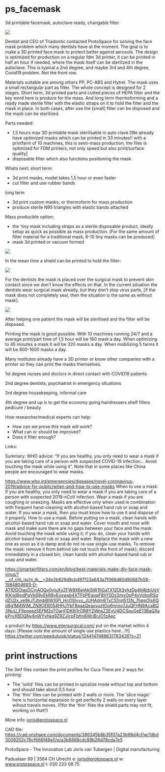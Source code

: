 # ps_facemask
3d printable facemask, autoclave ready, changable filter

![](https://github.com/rooiejoris/ps_facemask/blob/master/images/01_dentist.png)

Dentist and CEO of Triadontic contacted ProtoSpace for solving the face mask problem which many dentists have at the moment. The goal is to make a 3D printed face mask to protect better against aerosols. The design is optimized for production on a regular fdm 3d printer, it can be printed in half an hour if needed, where the mask itself can be sterilized in the autoclave.
This is typical a 2nd degree, and maybe 3rd and 4th degree, Covid19 problem. Not the front row.




Materials suitable are among others PP, PC-ABS and Hytrel. The mask uses a small rectangular part as filter. 
The whole concept is designed for 2 stages. Short term, 3d printed parts and cutted pieces of HEPA filter and the key word here is produce for the mass. And long term thermoforming and a ready made sterile filter with the elastic straps on it to hold the filter and the mask in place. In both cases, after use the [small] filter can be disposed and the mask can be sterilized.

Parts needed:
- 1,5 hours max 3D printable mask sterilisable in auto clave
[We already have optimized masks which can be printed in 33 minutes!! with a printfarm of 10 machines, this is semi-mass production, the files is optimized for FDM printers, not only speed but also print/surface quality]
- disposable filter which also functions positioning the mask

Whats next:
short term:
- 3d print masks, model takes 1,5 hour or even faster
- cut filter and use rubber bands

long term
- 3d print custom masks, or thermoform for mass production
- produce sterile N95 triangles with elastic bands attached



Mass producible option:
- the 'tiny mask including straps as a sterile disposable product, ideally setup as quick as possible as mass production. [For the same amount of filter material for a traditional mask, 8-10 tiny masks can be produced]
- mask 3d printed or vacuum formed

![](https://github.com/rooiejoris/ps_facemask/blob/master/images/02_massproduction.png)

In the mean time a shield can be printed to hold the filter:

![](https://github.com/rooiejoris/ps_facemask/blob/master/images/03_3dprinting.png)

For the dentists the mask is placed over the surgical mask to prevent skin contact since we don't know the effects on that.
In the current situation the dentists wear surgical mask already, but they don't stop virus parts, [if the mask does not completely seal, then the situation is the same as without mask].



![](https://github.com/rooiejoris/ps_facemask/blob/master/images/04_dentist.png)


After helping one patient the mask will be sterilised and the filter will be disposed.

Printing the mask is good possible. With 10 machines running 24/7 and a average print/part time of 1,5 hour will be 160 mask a day.
When optimizing to 45 minutes a mask it will be 320 masks a day.
When mobilizing 5 farms it will be 800-1600 masks a day.

Many institutes already have a 3D printer or know other companies with a printer so they can print the masks themselves.


1st degree
nurses and doctors in direct contact with COVID19 patients

2nd degree
dentists, psychiatrist in emergency situations

3rd degree
housekeeping, informal care

4th degree and up is to get the economy going
hairdressers
shelf fillers
pedicure / beauty





How researcher/medical experts can help:
- How can we prove this mask will work?
- What can or should be improved?
- Does it filter enough?


Links:

Summary: WHO advice: “If you are healthy, you only need to wear a mask if you are taking care of a person with suspected COVID-19 infection… Avoid touching the mask while using it”. Note that in some places like China people are encouraged to wear masks. 

https://www.who.int/emergencies/diseases/novel-coronavirus-2019/advice-for-public/when-and-how-to-use-masks
When to use a mask:
If you are healthy, you only need to wear a mask if you are taking care of a person with suspected 2019-nCoV infection.
Wear a mask if you are coughing or sneezing.
Masks are effective only when used in combination with frequent hand-cleaning with alcohol-based hand rub or soap and water.
If you wear a mask, then you must know how to use it and dispose of it properly.
How to use a mask.
Before putting on a mask, clean hands with alcohol-based hand rub or soap and water.
Cover mouth and nose with mask and make sure there are no gaps between your face and the mask.
Avoid touching the mask while using it; if you do, clean your hands with alcohol-based hand rub or soap and water.
Replace the mask with a new one as soon as it is damp and do not re-use single-use masks.
To remove the mask: remove it from behind (do not touch the front of mask); discard immediately in a closed bin; clean hands with alcohol-based hand rub or soap and water.

https://smartairfilters.com/en/blog/best-materials-make-diy-face-mask-virus/?__cf_chl_jschl_tk__=34e2b829d8cb497f23a643a7f066d80d90687b58-1584804693-0-ATfDDOiasDCinAOQv0yluXyZFW8X6elAkj5W1fjGaTX12Dt3vhzDp4tI4bbUgVlKKxd9odPqVk69vEkR8yEoxwsb4XTFbPEgpqF8ljY5Dz2myOpP4xVphpRSqdZU2x_ve9kJTJtmbBlWXiPi_HcOSlyvu_JUHAdm6TxCS1rqI512N_7hppOIs6Qd8g1M4WiM_ZN9OER054HHJYbF8aaaQeaxvuztOq6nnno7JuQFHN9AcaBQ3NuU_F9poeez5EFM2oTOarjI1DK6i1rOR8Y2WnsZ2EyU4DCSpuGeE13BaQXakPrvXBDQNy6nWYvhkq9ZRZJIcpFbfm8WriBrJO1zAec
 
a product by https://www.intersurgical.com/ put on the market within 4 days:
[Please note the amount of single use plastics here...!!!]
https://twitter.com/peedutuisk/status/1244147488631783426?s=21


# print instructions
The 3mf files contain the print profiles for Cura
There are 2 ways for printing:
- The 'solid' files can be printed in spiralize mode without top and bottom and should take about 0,5 hour
- The 'thin' files can be printed with 2 walls or more. The 'slice magic' here is horizontal expansion to get perfectly 2 walls on every layer wihout travels moves.
(!!for the 'thin' files the shield parts may not fit, working on that!!)


More info:
joris@protospace.nl

CAD file: https://cad.onshape.com/documents/386345b8b35f07a23b98d4cf/w/1dbd3009202c78cf666f48e0/e/a3b6868cdc88b26d78cda7e5


ProtoSpace - The Innovation Lab
Joris van Tubergen | Digital manufacturing

Padualaan 99 | 3584 CH Utrecht
e:  joris@protospace.nl
w: www.protospace.nl
t:  030 223 08 75   
  

